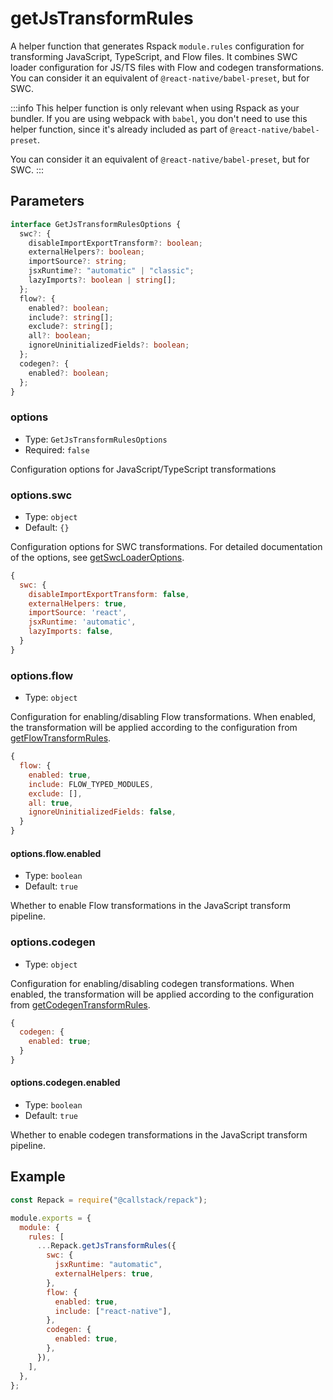# getJsTransformRules

A helper function that generates Rspack `module.rules` configuration for transforming JavaScript, TypeScript, and Flow files. It combines SWC loader configuration for JS/TS files with Flow and codegen transformations. You can consider it an equivalent of `@react-native/babel-preset`, but for SWC.

:::info
This helper function is only relevant when using Rspack as your bundler. If you are using webpack with `babel`, you don't need to use this helper function, since it's already included as part of `@react-native/babel-preset`.

You can consider it an equivalent of `@react-native/babel-preset`, but for SWC.
:::

## Parameters

```ts
interface GetJsTransformRulesOptions {
  swc?: {
    disableImportExportTransform?: boolean;
    externalHelpers?: boolean;
    importSource?: string;
    jsxRuntime?: "automatic" | "classic";
    lazyImports?: boolean | string[];
  };
  flow?: {
    enabled?: boolean;
    include?: string[];
    exclude?: string[];
    all?: boolean;
    ignoreUninitializedFields?: boolean;
  };
  codegen?: {
    enabled?: boolean;
  };
}
```

### options

- Type: `GetJsTransformRulesOptions`
- Required: `false`

Configuration options for JavaScript/TypeScript transformations

### options.swc

- Type: `object`
- Default: `{}`

Configuration options for SWC transformations. For detailed documentation of the options, see [getSwcLoaderOptions](/api/utils/get-swc-loader-options).

```js
{
  swc: {
    disableImportExportTransform: false,
    externalHelpers: true,
    importSource: 'react',
    jsxRuntime: 'automatic',
    lazyImports: false,
  }
}
```

### options.flow

- Type: `object`

Configuration for enabling/disabling Flow transformations. When enabled, the transformation will be applied according to the configuration from [getFlowTransformRules](/api/utils/get-flow-transform-rules).

```js
{
  flow: {
    enabled: true,
    include: FLOW_TYPED_MODULES,
    exclude: [],
    all: true,
    ignoreUninitializedFields: false,
  }
}
```

#### options.flow.enabled

- Type: `boolean`
- Default: `true`

Whether to enable Flow transformations in the JavaScript transform pipeline.

### options.codegen

- Type: `object`

Configuration for enabling/disabling codegen transformations. When enabled, the transformation will be applied according to the configuration from [getCodegenTransformRules](/api/utils/get-codegen-transform-rules).

```js
{
  codegen: {
    enabled: true;
  }
}
```

#### options.codegen.enabled

- Type: `boolean`
- Default: `true`

Whether to enable codegen transformations in the JavaScript transform pipeline.

## Example

```js title=rspack.config.cjs
const Repack = require("@callstack/repack");

module.exports = {
  module: {
    rules: [
      ...Repack.getJsTransformRules({
        swc: {
          jsxRuntime: "automatic",
          externalHelpers: true,
        },
        flow: {
          enabled: true,
          include: ["react-native"],
        },
        codegen: {
          enabled: true,
        },
      }),
    ],
  },
};
```
